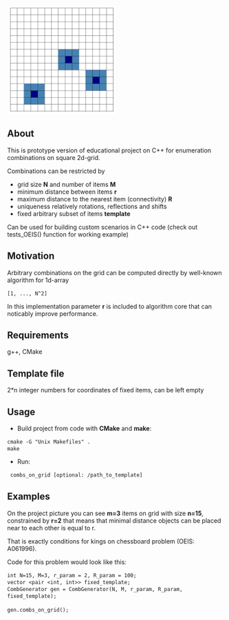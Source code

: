 <img src="logo.png" alt="drawing" width="50%"/>

## About
This is prototype version of educational project on C++ for enumeration combinations on square 2d-grid.

Combinations can be restricted by 
- grid size **N** and number of items **M**
- minimum distance between items **r**
- maximum distance to the nearest item (connectivity) **R**
- uniqueness relatively rotations, reflections and shifts
- fixed arbitrary subset of items **template**

Can be used for building custom scenarios in C++ code (check out tests_OEIS() function for working example)

## Motivation
Arbitrary combinations on the grid can be computed directly by well-known algorithm for 1d-array
```
[1, ..., N^2]
```
In this implementation parameter **r** is included to algorithm core that can noticably improve performance.

## Requirements
g++, CMake

## Template file
2*n integer numbers for coordinates of fixed items, can be left empty

## Usage
- Build project from code with **CMake** and **make**:
```
cmake -G "Unix Makefiles" .
make
```

- Run:
```sh
 combs_on_grid [optional: /path_to_template]
```
## Examples
On the project picture you can see **m=3** items on grid 
with size **n=15**, constrained by **r=2** that means that minimal distance objects
can be placed near to each other is equal to r.

That is exactly conditions for kings on chessboard problem (OEIS: A061996).

Code for this problem would look like this:
```
int N=15, M=3, r_param = 2, R_param = 100;
vector <pair <int, int>> fixed_template;    
CombGenerator gen = CombGenerator(N, M, r_param, R_param, fixed_template);

gen.combs_on_grid();
```
  

